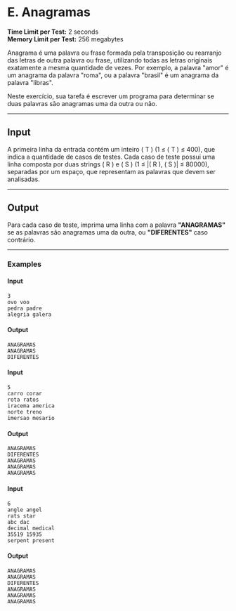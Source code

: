 # E. Anagramas

**Time Limit per Test:** 2 seconds  
**Memory Limit per Test:** 256 megabytes  

Anagrama é uma palavra ou frase formada pela transposição ou rearranjo das letras de outra palavra ou frase, utilizando todas as letras originais exatamente a mesma quantidade de vezes. Por exemplo, a palavra "amor" é um anagrama da palavra "roma", ou a palavra "brasil" é um anagrama da palavra "libras".

Neste exercício, sua tarefa é escrever um programa para determinar se duas palavras são anagramas uma da outra ou não.

---

## **Input**

A primeira linha da entrada contém um inteiro \( T \) (1 ≤ \( T \) ≤ 400), que indica a quantidade de casos de testes. Cada caso de teste possui uma linha composta por duas strings \( R \) e \( S \) (1 ≤ |\( R \), \( S \)| ≤ 80000), separadas por um espaço, que representam as palavras que devem ser analisadas.

---

## **Output**

Para cada caso de teste, imprima uma linha com a palavra **"ANAGRAMAS"** se as palavras são anagramas uma da outra, ou **"DIFERENTES"** caso contrário.

---

### **Examples**

#### **Input**
```
3
ovo voo
pedra padre
alegria galera
```

#### **Output**
```
ANAGRAMAS
ANAGRAMAS
DIFERENTES
```

#### **Input**
```
5
carro corar
rota ratos
iracema america
norte treno
imersao mesario
```

#### **Output**
```
ANAGRAMAS
DIFERENTES
ANAGRAMAS
ANAGRAMAS
ANAGRAMAS
```

#### **Input**
```
6
angle angel
rats star
abc dac
decimal medical
35519 15935
serpent present
```

#### **Output**
```
ANAGRAMAS
ANAGRAMAS
DIFERENTES
ANAGRAMAS
ANAGRAMAS
ANAGRAMAS
```